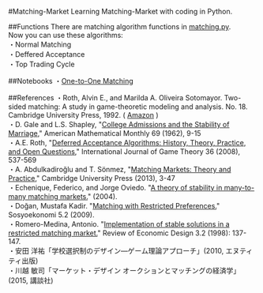 #Matching-Market
Learning Matching-Market with coding in Python.  

##Functions
There are matching algorithm functions in [matching.py](https://github.com/ogaway/Matching-Market/blob/master/matching.py).   
Now you can use these algorithms:  
・Normal Matching  
・Deffered Acceptance  
・Top Trading Cycle  

##Notebooks
・[One-to-One Matching](https://github.com/ogaway/Matching-Market/blob/master/One-to-One.ipynb)  
  
##References
・Roth, Alvin E., and Marilda A. Oliveira Sotomayor. Two-sided matching: A study in game-theoretic modeling and analysis. No. 18. Cambridge University Press, 1992. ( [Amazon](http://www.amazon.co.jp/dp/0521437881) )  
・D. Gale and L.S. Shapley, "[College Admissions and the Stability of Marriage](http://www.jstor.org/stable/2312726?seq=1#page_scan_tab_contents)," American Mathematical Monthly 69 (1962), 9-15  
・A.E. Roth, "[Deferred Acceptance Algorithms: History, Theory, Practice, and Open Questions](http://link.springer.com/article/10.1007/s00182-008-0117-6)," International Journal of Game Theory 36 (2008), 537-569  
・A. Abdulkadiroğlu and T. Sönmez, "[Matching Markets: Theory and Practice](http://ebooks.cambridge.org/chapter.jsf?bid=CBO9781139060011&cid=CBO9781139060011A010&tabName=Chapter)," Cambridge University Press (2013), 3-47  
・Echenique, Federico, and Jorge Oviedo. "[A theory of stability in many-to-many matching markets.](http://papers.ssrn.com/sol3/papers.cfm?abstract_id=691443)" (2004).  
・Doğan, Mustafa Kadir. "[Matching with Restricted Preferences.](http://dergipark.ulakbim.gov.tr/sosyoekonomi/article/view/5000080555)" Sosyoekonomi 5.2 (2009).  
・Romero-Medina, Antonio. "[Implementation of stable solutions in a restricted matching market.](http://link.springer.com/article/10.1007/s100580050009)" Review of Economic Design 3.2 (1998): 137-147.  
・安田 洋祐「学校選択制のデザイン―ゲーム理論アプローチ」(2010, エヌティティ出版)  
・川越 敏司「マーケット・デザイン オークションとマッチングの経済学」(2015, 講談社)  
